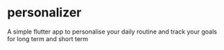 # personalizer

A simple flutter app to personalise your daily routine and track your goals for long term and short term

